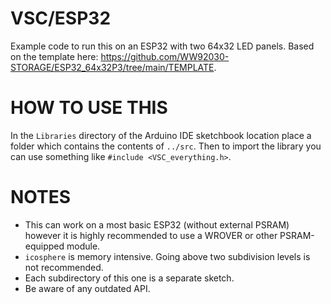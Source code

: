 # VSC/ESP32

Example code to run this on an ESP32 with two 64x32 LED panels. Based on the template here: https://github.com/WW92030-STORAGE/ESP32_64x32P3/tree/main/TEMPLATE.  

# HOW TO USE THIS

In the `Libraries` directory of the Arduino IDE sketchbook location place a folder which contains the contents of `../src`. Then to import the library you can use something like `#include <VSC_everything.h>`.

# NOTES

- This can work on a most basic ESP32 (without external PSRAM) however it is highly recommended to use a WROVER or other PSRAM-equipped module.
- `icosphere` is memory intensive. Going above two subdivision levels is not recommended.
- Each subdirectory of this one is a separate sketch.
- Be aware of any outdated API.